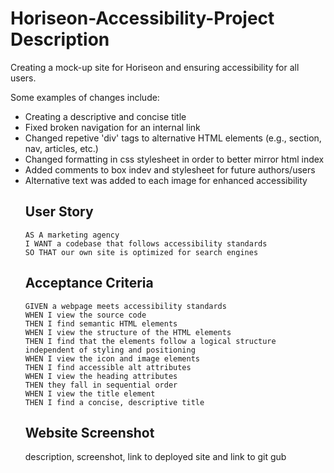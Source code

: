 # Horiseon-Accessibility-Project Description
Creating a mock-up site for Horiseon and ensuring accessibility for all users.    

Some examples of changes include:
<ul>
<li> Creating a descriptive and concise title</li>
<li> Fixed broken navigation for an internal link </li>
<li> Changed repetive 'div' tags to alternative HTML elements (e.g., section, nav, articles, etc.) </li>
<li> Changed formatting in css stylesheet in order to better mirror html index</li>
<li> Added comments to box indev and stylesheet for future authors/users</li>
<li> Alternative text was added to each image for enhanced accessibility</li>

## User Story

```
AS A marketing agency
I WANT a codebase that follows accessibility standards
SO THAT our own site is optimized for search engines
```

## Acceptance Criteria

```
GIVEN a webpage meets accessibility standards
WHEN I view the source code
THEN I find semantic HTML elements
WHEN I view the structure of the HTML elements
THEN I find that the elements follow a logical structure independent of styling and positioning
WHEN I view the icon and image elements
THEN I find accessible alt attributes
WHEN I view the heading attributes
THEN they fall in sequential order
WHEN I view the title element
THEN I find a concise, descriptive title
```
## Website Screenshot




description, screenshot, link to deployed site and link to git gub
